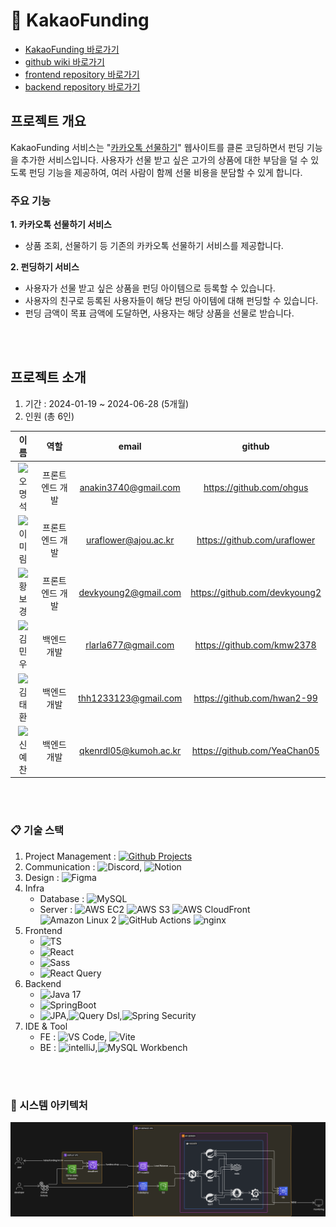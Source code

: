 # 🎁 KakaoFunding
  
- [KakaoFunding 바로가기](https://www.kakaofunding.kro.kr/)
- [github wiki 바로가기](https://github.com/KakaoFunding/.github/wiki)
- [frontend repository 바로가기](https://github.com/KakaoFunding/front-end)
- [backend repository 바로가기](https://github.com/KakaoFunding/back-end)


## 프로젝트 개요

KakaoFunding 서비스는 "[카카오톡 선물하기](https://gift.kakao.com/home)" 웹사이트를 클론 코딩하면서 펀딩 기능을 추가한 서비스입니다. 
사용자가 선물 받고 싶은 고가의 상품에 대한 부담을 덜 수 있도록 펀딩 기능을 제공하여, 여러 사람이 함께 선물 비용을 분담할 수 있게 합니다. 


### 주요 기능

**1. 카카오톡 선물하기 서비스**
  - 상품 조회, 선물하기 등 기존의 카카오톡 선물하기 서비스를 제공합니다.
    
**2. 펀딩하기 서비스**
  - 사용자가 선물 받고 싶은 상품을 펀딩 아이템으로 등록할 수 있습니다.
  - 사용자의 친구로 등록된 사용자들이 해당 펀딩 아이템에 대해 펀딩할 수 있습니다.
  - 펀딩 금액이 목표 금액에 도달하면, 사용자는 해당 상품을 선물로 받습니다.

<br/><br/>

## 프로젝트 소개
1. 기간 : 2024-01-19 ~ 2024-06-28 (5개월)
2. 인원 (총 6인)

  |이름|역할|email|github|
  |:---:|:---:|:---:|:---:|
  |<img src="https://github.com/ohgus.png" width="100"/><br/>오명석|프론트엔드 개발|anakin3740@gmail.com|https://github.com/ohgus|
  |<img src="https://github.com/uraflower.png" width="100"/><br/>이미림|프론트엔드 개발|uraflower@ajou.ac.kr|https://github.com/uraflower|
  |<img src="https://github.com/devkyoung2.png" width="100"/><br/>황보경|프론트엔드 개발|devkyoung2@gmail.com|https://github.com/devkyoung2|
  |<img src="https://github.com/kmw2378.png" width="100"/><br/>김민우|백엔드 개발|rlarla677@gmail.com|https://github.com/kmw2378|
  |<img src="https://github.com/hwan2-99.png" width="100"/><br/>김태환|백엔드 개발|thh1233123@gmail.com|https://github.com/hwan2-99|
  |<img src="https://github.com/YeaChan05.png" width="100"/><br/>신예찬|백엔드 개발|qkenrdl05@kumoh.ac.kr|https://github.com/YeaChan05|

<br/><br/>

### 📋 기술 스택

1. Project Management : [![Github Projects](https://img.shields.io/badge/Github_Projects-181717?logo=github)](https://github.com/orgs/KakaoFunding/projects/4)
2. Communication : ![Discord](https://img.shields.io/badge/Discord-5865F2?logo=discord&logoColor=white), ![Notion](https://img.shields.io/badge/Notion-000000?logo=notion&logoColor=white)
3. Design : ![Figma](https://img.shields.io/badge/Figma-F24E1E?logo=figma&logoColor=white)
4. Infra
   - Database :
     ![MySQL](https://img.shields.io/badge/MySQL-8.0.22-3178C6?logo=mysql&logoColor=white)
   - Server :
     ![AWS EC2](https://img.shields.io/badge/AWS_EC2-FF9900?logo=amazonec2&logoColor=white)
     ![AWS S3](https://img.shields.io/badge/AWS_S3-569A31?logo=amazons3&logoColor=white)
     ![AWS CloudFront](https://img.shields.io/badge/AWS_CloudFront-8C4FFF)
     ![Amazon Linux 2](https://img.shields.io/badge/Amazon_Linux_2-FF9900)
     ![GitHub Actions](https://img.shields.io/badge/Github_Actions-2088FF?logo=githubactions&logoColor=white)
     ![nginx](https://img.shields.io/badge/nginx-009639?logo=nginx&logoColor=white)
5. Frontend
   - ![TS](https://img.shields.io/badge/Typescript-5.3.3-3178C6?logo=typescript)
   - ![React](https://img.shields.io/badge/React-18.2.0-61DAFB?logo=react)
   - ![Sass](https://img.shields.io/badge/Sass-1.71.0-cc6699?logo=sass)
   - ![React Query](https://img.shields.io/badge/ReactQuery-5.32.1-FF4154?logo=reactquery)
6. Backend
   - ![Java 17](https://img.shields.io/badge/java_17-4e7896?logo=java)
   - ![SpringBoot](https://img.shields.io/badge/SpringBoot-3.2.2-6DB33F?logo=springboot)
   - ![JPA](https://img.shields.io/badge/JPA-5c666c),![Query Dsl](https://img.shields.io/badge/Query_Dsl-0089cf),![Spring Security](https://img.shields.io/badge/Spring_Security-6DB33F?logo=springsecurity&logoColor=white)
7. IDE & Tool
    - FE : ![VS Code](https://img.shields.io/badge/VS_Code-007ACC?logo=visualstudiocode), ![Vite](https://img.shields.io/badge/Vite-646CFF?logo=Vite&logoColor=white)
    - BE : ![intelliJ](https://img.shields.io/badge/intelliJ-000000?logo=intelliJidea),![MySQL Workbench](https://img.shields.io/badge/MySQL_Workbench-3178C6?logo=mysql&logoColor=white)

<br/><br/>

### 🧱 시스템 아키텍처

![System Architecture](../assets/system_architecture.png)


